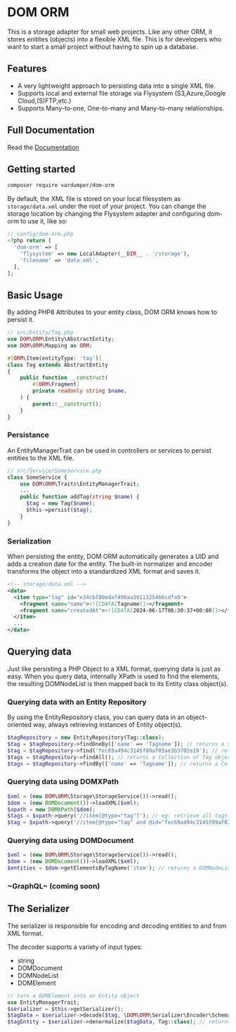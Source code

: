 # DOM ORM

This is a storage adapter for small web projects. Like any other ORM, it stores enitites (objects) into a flexible XML file. This is for developers who want to start a small project without having to spin up a database.

## Features

- A very lightweight approach to persisting data into a single XML file.
- Supports local and external file storage via Flysystem (S3,Azure,Google Cloud,(S)FTP,etc.)
- Supports Many-to-one, One-to-many and Many-to-many relationships.

## Full Documentation

Read the [Documentation](https://linktodocumentation)

## Getting started

```bash
composer require vardumper/dom-orm
```

By default, the XML file is stored on your local filesystem as `storage/data.xml` under the root of your project.
You can change the storage location by changing the Flysystem adapter and configuring dom-orm to use it, like so:

```php
// config/dom-orm.php
<?php return [
  'dom-orm' => [
    'flysystem' => new LocalAdapter(__DIR__ . '/storage'),
    'filename' => 'data.xml',
  ],
];
```

## Basic Usage

By adding PHP8 Attributes to your entity class, DOM ORM knows how to persist it.

```php
// src/Entity/Tag.php
use DOM\ORM\Entity\AbstractEntity;
use DOM\ORM\Mapping as ORM;

#[ORM\Item(entityType: 'tag')]
class Tag extends AbstractEntity
{
    public function __construct(
        #[ORM\Fragment]
        private readonly string $name,
    ) {
        parent::__construct();
    }
}
```

### Persistance

An EntityManagerTrait can be used in controllers or services to persist entities to the XML file.
```php
// src/Service/SomeService.php
class SomeService {
    use DOM\ORM\Traits\EntityManagerTrait;
    ...
    public function addTag(string $name) {
      $tag = new Tag($name);
      $this->persist($tag);
    }
}
```

### Serialization

When persisting the entity, DOM ORM automatically generates a UID and adds a creation date for the entity.
The built-in normalizer and encoder transforms the object into a standardized XML format and saves it.

```xml
<!-- storage/data.xml -->
<data>
  <item type="tag" id="e34cbf80edaf490aa39113254b6cdfa9">
    <fragment name="name"><![CDATA[Tagname]]></fragment>
    <fragment name="createdAt"><![CDATA[2024-06-17T06:30:37+00:00]]></fragment>
  </item>
  ...
</data>
```

## Querying data

Just like persisting a PHP Object to a XML format, querying data is just as easy.
When you query data, internally XPath is used to find the elements, the resulting DOMNodeList is then mapped back to its Entity class object(s).

### Querying data with an Entity Repository

By using the EntityRepository class, you can query data in an object-oriented way, always retrieving instances of Entity object(s).
```php
$tagRepository = new EntityRepository(Tag::class);
$tag = $tagRepository->findOneBy(['name' => 'Tagname']); // returns a single Tag object
$tag = $tagRepository->find('fec69a494c3145f89af03ae3b3702e19'); // return a single Tag object
$tags = $tagRepository->findAll(); // returns a Collection of Tag objects
$tags = $tagRepository->findBy(['name' => 'Tagname']); // returns a Collection of Tag objects
```

### Querying data using DOMXPath

```php
$xml = (new DOM\ORM\Storage\StorageService())->read();
$dom = (new DOMDocument())->loadXML($xml);
$xpath = new DOMXPath($dom);
$tags = $xpath->query('//item[@type="tag"]'); // eg: retrieve all tags at any depth
$tag = $xpath->query('//item[@type="tag" and @id="fec69a494c3145f89af03ae3b3702e19"]'); // eg: retrieve a single tag with a specific ID
```

### Querying data using DOMDocument

```php
$xml = (new DOM\ORM\Storage\StorageService())->read();
$dom = (new DOMDocument())->loadXML($xml);
$entities = $dom->getElementsByTagName('item'); // returns a DOMNodeList of all entities
```
### ~GraphQL~ (coming soon)

## The Serializer

The serializer is responsible for encoding and decoding entities to and from XML format.

The decoder supports a variety of input types:
- string
- DOMDocument
- DOMNodeList
- DOMElement

```php
// turn a DOMElement into an Entity object
use EntityManagerTrait;
$serializer = $this->getSerializer();
$tagData = $serializer->decode($tag, \DOM\ORM\Serializer\Encoder\SchemaDecoder::FORMAT); // returns an array
$tagEntity = $serializer->denormalize($tagData, Tag::class); // returns a Tag object
```